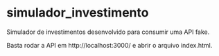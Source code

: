 # simulador_investimento

Simulador de investimentos desenvolvido para consumir uma API fake.

Basta rodar a API em http://localhost:3000/ e abrir o arquivo index.html.
